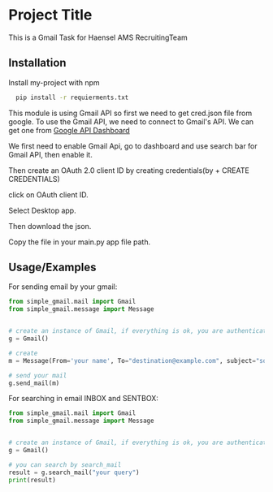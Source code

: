  
# Project Title

This is a Gmail Task for Haensel AMS RecruitingTeam


## Installation

Install my-project with npm

```bash
  pip install -r requierments.txt
```

This module is using Gmail API so first we need to get cred.json file from google.
To use the Gmail API, we need to connect to Gmail's API. We can get one from [Google API Dashboard](https://console.developers.google.com/apis/dashboard)

We first need to enable Gmail Api, go to dashboard and use search bar for Gmail API, then enable it.

Then create an OAuth 2.0 client ID by creating credentials(by + CREATE CREDENTIALS)

click on OAuth client ID.

Select Desktop app.

Then download the json.

Copy the file in your main.py app file path.


## Usage/Examples


For sending email by your gmail:

```python
from simple_gmail.mail import Gmail
from simple_gmail.message import Message


# create an instance of Gmail, if everything is ok, you are authenticated here
g = Gmail()

# create 
m = Message(From='your name', To="destination@example.com", subject="some subject", body="some body", attachments=['/root/to/attachment1', '/root/to/attachment1'])

# send your mail
g.send_mail(m)

```

For searching in email INBOX and SENTBOX:

```python
from simple_gmail.mail import Gmail
from simple_gmail.message import Message


# create an instance of Gmail, if everything is ok, you are authenticated here
g = Gmail()

# you can search by search_mail
result = g.search_mail("your query")
print(result)
```

